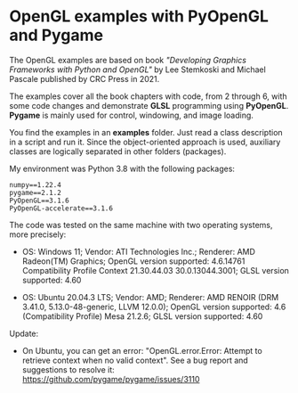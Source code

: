 # OpenGL examples with PyOpenGL and Pygame
The OpenGL examples are based on book *"Developing Graphics Frameworks with Python and OpenGL"* by Lee Stemkoski and Michael Pascale published by CRC Press in 2021. 

The examples cover all the book chapters with code, from 2 through 6, with some code changes and demonstrate **GLSL** programming using **PyOpenGL**. **Pygame** is mainly used for control, windowing, and image loading.

You find the examples in an **examples** folder. Just read a class description in a script and run it. Since the object-oriented approach is used, auxiliary classes are logically separated in other folders (packages).

My environment was Python 3.8 with the following packages:
```
numpy==1.22.4
pygame==2.1.2
PyOpenGL==3.1.6
PyOpenGL-accelerate==3.1.6
```

The code was tested on the same machine with two operating systems, more precisely:

- OS: Windows 11; Vendor: ATI Technologies Inc.; Renderer: AMD Radeon(TM) Graphics; OpenGL version supported: 4.6.14761 Compatibility Profile Context 21.30.44.03 30.0.13044.3001; GLSL version supported: 4.60

- OS: Ubuntu 20.04.3 LTS; Vendor: AMD; Renderer: AMD RENOIR (DRM 3.41.0, 5.13.0-48-generic, LLVM 12.0.0); OpenGL version supported: 4.6 (Compatibility Profile) Mesa 21.2.6; GLSL version supported: 4.60

Update:

- On Ubuntu, you can get an error: "OpenGL.error.Error: Attempt to retrieve context when no valid context". See a bug report and suggestions to resolve it: https://github.com/pygame/pygame/issues/3110
